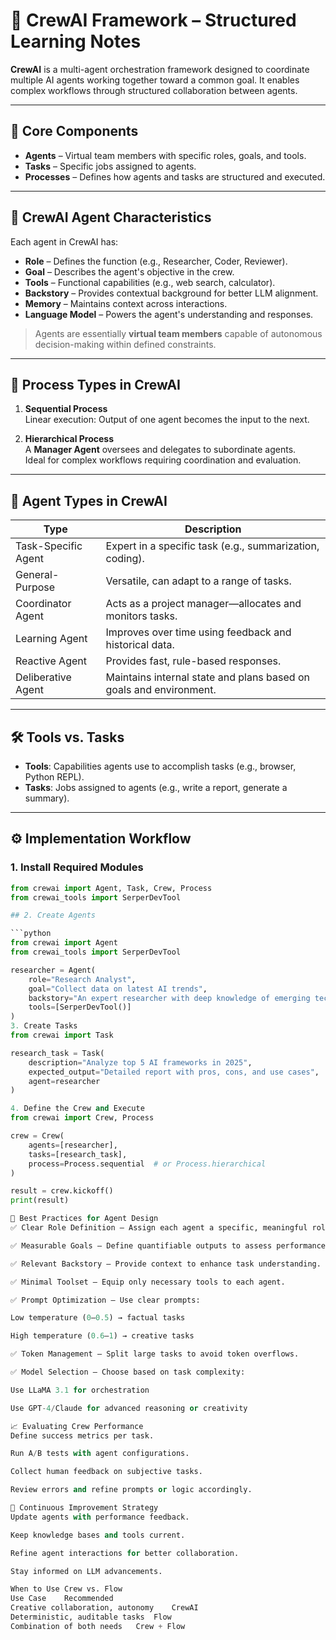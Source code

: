 # 🚀 CrewAI Framework – Structured Learning Notes

**CrewAI** is a multi-agent orchestration framework designed to coordinate multiple AI agents working together toward a common goal. It enables complex workflows through structured collaboration between agents.

---

## 🧩 Core Components

- **Agents** – Virtual team members with specific roles, goals, and tools.
- **Tasks** – Specific jobs assigned to agents.
- **Processes** – Defines how agents and tasks are structured and executed.

---

## 👤 CrewAI Agent Characteristics

Each agent in CrewAI has:
- **Role** – Defines the function (e.g., Researcher, Coder, Reviewer).
- **Goal** – Describes the agent's objective in the crew.
- **Tools** – Functional capabilities (e.g., web search, calculator).
- **Backstory** – Provides contextual background for better LLM alignment.
- **Memory** – Maintains context across interactions.
- **Language Model** – Powers the agent's understanding and responses.

> Agents are essentially **virtual team members** capable of autonomous decision-making within defined constraints.

---

## 🔄 Process Types in CrewAI

1. **Sequential Process**  
   Linear execution: Output of one agent becomes the input to the next.

2. **Hierarchical Process**  
   A **Manager Agent** oversees and delegates to subordinate agents.  
   Ideal for complex workflows requiring coordination and evaluation.

---

## 🧠 Agent Types in CrewAI

| Type                | Description                                                                 |
|---------------------|------------------------------------------------------------------------------|
| Task-Specific Agent | Expert in a specific task (e.g., summarization, coding).                    |
| General-Purpose     | Versatile, can adapt to a range of tasks.                                  |
| Coordinator Agent   | Acts as a project manager—allocates and monitors tasks.                    |
| Learning Agent      | Improves over time using feedback and historical data.                     |
| Reactive Agent      | Provides fast, rule-based responses.                                        |
| Deliberative Agent  | Maintains internal state and plans based on goals and environment.         |

---

## 🛠️ Tools vs. Tasks

- **Tools**: Capabilities agents use to accomplish tasks (e.g., browser, Python REPL).
- **Tasks**: Jobs assigned to agents (e.g., write a report, generate a summary).

---

## ⚙️ Implementation Workflow

### 1. Install Required Modules

```python
from crewai import Agent, Task, Crew, Process
from crewai_tools import SerperDevTool

## 2. Create Agents

```python
from crewai import Agent
from crewai_tools import SerperDevTool

researcher = Agent(
    role="Research Analyst",
    goal="Collect data on latest AI trends",
    backstory="An expert researcher with deep knowledge of emerging technologies.",
    tools=[SerperDevTool()]
)
3. Create Tasks
from crewai import Task

research_task = Task(
    description="Analyze top 5 AI frameworks in 2025",
    expected_output="Detailed report with pros, cons, and use cases",
    agent=researcher
)

4. Define the Crew and Execute
from crewai import Crew, Process

crew = Crew(
    agents=[researcher],
    tasks=[research_task],
    process=Process.sequential  # or Process.hierarchical
)

result = crew.kickoff()
print(result)

🧪 Best Practices for Agent Design
✅ Clear Role Definition – Assign each agent a specific, meaningful role.

✅ Measurable Goals – Define quantifiable outputs to assess performance.

✅ Relevant Backstory – Provide context to enhance task understanding.

✅ Minimal Toolset – Equip only necessary tools to each agent.

✅ Prompt Optimization – Use clear prompts:

Low temperature (0–0.5) → factual tasks

High temperature (0.6–1) → creative tasks

✅ Token Management – Split large tasks to avoid token overflows.

✅ Model Selection – Choose based on task complexity:

Use LLaMA 3.1 for orchestration

Use GPT-4/Claude for advanced reasoning or creativity

📈 Evaluating Crew Performance
Define success metrics per task.

Run A/B tests with agent configurations.

Collect human feedback on subjective tasks.

Review errors and refine prompts or logic accordingly.

🔁 Continuous Improvement Strategy
Update agents with performance feedback.

Keep knowledge bases and tools current.

Refine agent interactions for better collaboration.

Stay informed on LLM advancements.

When to Use Crew vs. Flow
Use Case	Recommended
Creative collaboration, autonomy	CrewAI
Deterministic, auditable tasks	Flow
Combination of both needs	Crew + Flow
